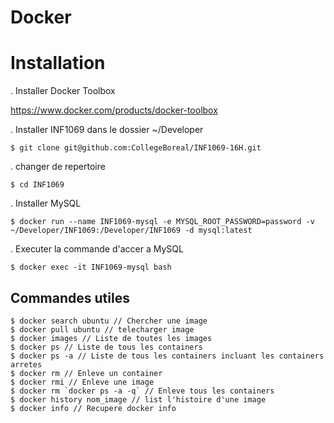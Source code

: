 # Docker

# Installation

. Installer Docker Toolbox

https://www.docker.com/products/docker-toolbox

. Installer INF1069 dans le dossier ~/Developer

```
$ git clone git@github.com:CollegeBoreal/INF1069-16H.git
```

. changer de repertoire

```
$ cd INF1069
```

. Installer MySQL

```
$ docker run --name INF1069-mysql -e MYSQL_ROOT_PASSWORD=password -v ~/Developer/INF1069:/Developer/INF1069 -d mysql:latest 
```

. Executer la commande d'accer a MySQL

```
$ docker exec -it INF1069-mysql bash
```

## Commandes utiles

```
$ docker search ubuntu // Chercher une image
$ docker pull ubuntu // telecharger image
$ docker images // Liste de toutes les images
$ docker ps // Liste de tous les containers
$ docker ps -a // Liste de tous les containers incluant les containers arretes
$ docker rm // Enleve un container
$ docker rmi // Enleve une image
$ docker rm `docker ps -a -q` // Enleve tous les containers
$ docker history nom_image // list l'histoire d'une image
$ docker info // Recupere docker info
```
